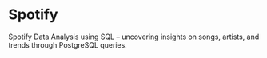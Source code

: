 # Spotify
Spotify Data Analysis using SQL – uncovering insights on songs, artists, and trends through PostgreSQL queries.
